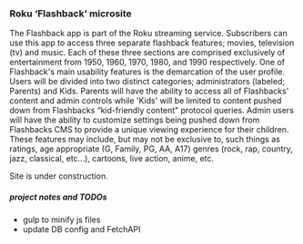 ### Roku ‘Flashback’ microsite

The Flashback app is part of the Roku streaming service. Subscribers can use this app to
access three separate flashback features; movies, television (tv) and music. Each of these three
sections are comprised exclusively of entertainment from 1950, 1960, 1970, 1980, and 1990
respectively.
One of Flashback's main usability features is the demarcation of the user profile. Users will be
divided into two distinct categories; administrators (labeled; Parents) and Kids. Parents will have
the ability to access all of Flashbacks' content and admin controls while 'Kids' will be limited to
content pushed down from Flashbacks “kid-friendly content" protocol queries. Admin users will
have the ability to customize settings being pushed down from Flashbacks CMS to provide a
unique viewing experience for their children. These features may include, but may not be
exclusive to, such things as ratings, age appropriate (G, Family, PG, AA, A17) genres (rock, rap,
country, jazz, classical, etc...), cartoons, live action, anime, etc.

Site is under construction.

##### project notes and TODOs
- gulp to minify js files
- update DB config and FetchAPI